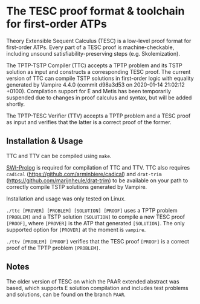 # The TESC proof format & toolchain for first-order ATPs

Theory Extensible Sequent Calculus (TESC) is a low-level 
proof format for first-order ATPs. Every part of a TESC proof is 
machine-checkable, including unsound satisfiability-preserving 
steps (e.g. Skolemization).

The TPTP-TSTP Compiler (TTC) accepts a TPTP problem and its TSTP solution 
as input and constructs a corresponding TESC proof. The current version of 
TTC can compile TSTP solutions in first-order logic with equality generated 
by Vampire 4.4.0 (commit d98a3d53 on 2020-01-14 21:02:12 +0100). 
Compilation support for E and Metis has been temporarily suspended 
due to changes in proof calculus and syntax, but will be added shortly.

The TPTP-TESC Verifier (TTV) accepts a TPTP problem and a TESC proof as 
input and verifies that the latter is a correct proof of the former.

## Installation & Usage 

TTC and TTV can be compiled using `make`.

[SWI-Prolog](https://www.swi-prolog.org/) is required for compilation of TTC and TTV.
TTC also requires `cadical` (https://github.com/arminbiere/cadical) and `drat-trim`
(https://github.com/marijnheule/drat-trim) to be available on your path to correctly 
compile TSTP solutions generated by Vampire. 

Installation and usage was only tested on Linux.

`./ttc [PROVER] [PROBLEM] [SOLUTION] [PROOF]` uses a TPTP problem `[PROBLEM]` 
and a TSTP solution `[SOLUTION]` to compile a new TESC proof `[PROOF]`, where 
`[PROVER]` is the ATP that generated `[SOLUTION]`. The only supported option
for `[PROVER]` at the moment is `vampire`.

`./ttv [PROBLEM] [PROOF]` verifies that the TESC proof `[PROOF]` is a 
correct proof of the TPTP problem `[PROBLEM]`. 

## Notes 

The older version of TESC on which the PAAR extended abstract was based, 
which supports E solution compilation and includes test problems and solutions, 
can be found on the branch `PAAR`.